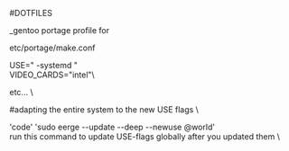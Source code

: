 #DOTFILES

_gentoo portage profile for 

etc/portage/make.conf


USE=" -systemd " \
VIDEO_CARDS="intel"\

etc... \


#adapting the entire system to the new USE flags \

'code'
'sudo eerge --update --deep --newuse @world'\
run this command to update USE-flags globally after you updated them \

